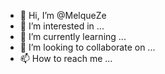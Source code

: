 - 👋 Hi, I’m @MelqueZe
- 👀 I’m interested in ...
- 🌱 I’m currently learning ...
- 💞️ I’m looking to collaborate on ...
- 📫 How to reach me ...

<!---
MelqueZe/MelqueZe is a ✨ special ✨ repository because its `README.md` (this file) appears on your GitHub profile.
You can click the Preview link to take a look at your changes.
--->
